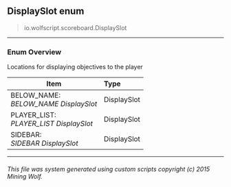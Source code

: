 ## DisplaySlot __enum__

>io.wolfscript.scoreboard.DisplaySlot

---

### Enum Overview

Locations for displaying objectives to the player

Item | Type   
--- | :--- 
BELOW_NAME: <br> _BELOW_NAME DisplaySlot_ | DisplaySlot
PLAYER_LIST: <br> _PLAYER_LIST DisplaySlot_ | DisplaySlot
SIDEBAR: <br> _SIDEBAR DisplaySlot_ | DisplaySlot



---



###### This file was system generated using custom scripts copyright (c) 2015 Mining Wolf.
	

